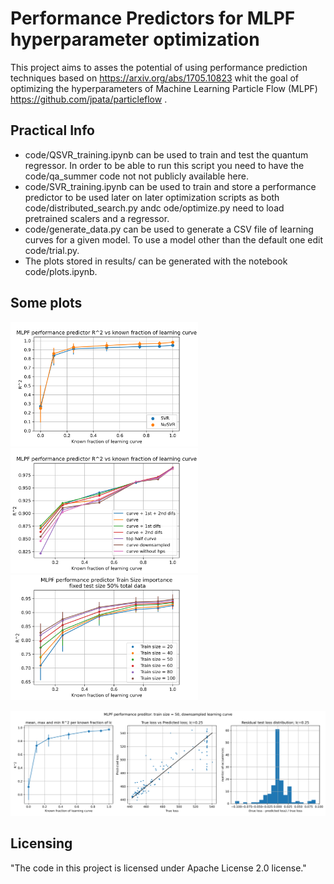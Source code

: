 # Performance Predictors for MLPF hyperparameter optimization

This project aims to asses the potential of using performance prediction techniques based on https://arxiv.org/abs/1705.10823 whit the goal of optimizing the hyperparameters of Machine Learning Particle Flow (MLPF) https://github.com/jpata/particleflow .

## Practical Info
* code/QSVR_training.ipynb can be used to train and test the quantum regressor. In order to be able to run this script you need to have the code/qa_summer code not not publicly available here.
* code/SVR_training.ipynb can be used to train and store a performance predictor to be used later on later optimization scripts as both code/distributed_search.py andc ode/optimize.py need to load pretrained scalers and a regressor.
* code/generate_data.py can be used to generate a CSV file of learning curves for a given model. To use a model other than the default one edit code/trial.py.
* The plots stored in results/ can be generated with the notebook code/plots.ipynb.

## Some plots

<p float="left">
  <img src="results/mlpf_SVR_vs_NuSVR.png" alt="Importance of learning curve and diffs" width="300"/>
   <img src="results/mlpf_curve_info.png" alt="R^2 vs known fraction for SVR and NuSVR" width="300"/>
   <img src="results/mlpf_train_size.png" alt="Importance of train size" width="300"/>
</p>

<p float="left" >
  <img src="results/mlpf_worst_case.png" alt="Downsampled curve and small training set" width="900"/>
</p>

## Licensing
"The code in this project is licensed under Apache License 2.0 license."